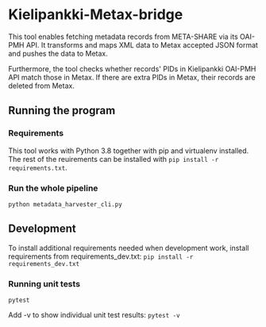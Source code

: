 # Kielipankki-Metax-bridge

This tool enables fetching metadata records from META-SHARE via its OAI-PMH API. It transforms and maps XML data to Metax accepted JSON format and pushes the data to Metax. 

Furthermore, the tool checks whether records' PIDs in Kielipankki OAI-PMH API match those in Metax. If there are extra PIDs in Metax, their records are deleted from Metax. 

## Running the program


### Requirements
This tool works with Python 3.8 together with pip and virtualenv installed. The rest of the reuirements can be installed with ```pip install -r requirements.txt```.

### Run the whole pipeline

```python metadata_harvester_cli.py```


## Development
To install additional requirements needed when development work, install requirements from requirements_dev.txt:
```pip install -r requirements_dev.txt```

### Running unit tests
```pytest```

Add -v to show individual unit test results:
```pytest -v```
